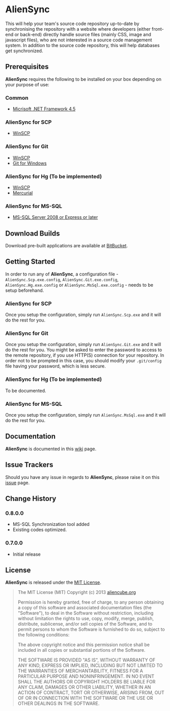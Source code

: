 # AlienSync #

This will help your team's source code repository up-to-date by synchronising the repository with a website where developers (either front-end or back-end) directly handle source files (mainly CSS, image and javascript files), who are not interested in a source code management system. In addition to the source code repository, this will help databases get synchronized.


## Prerequisites ##

**AlienSync** requires the following to be installed on your box depending on your purpose of use:

### Common ###

- [Micrisoft .NET Framework 4.5](http://www.microsoft.com/en-us/download/details.aspx?id=30653)

### AlienSync for SCP ###

- [WinSCP](http://winscp.net/eng/download.php)

### AlienSync for Git

- [WinSCP](http://winscp.net/eng/download.php)
- [Git for Windows](https://code.google.com/p/msysgit/downloads/list?q=full+installer+official+git)

### AlienSync for Hg (To be implemented) ###

- [WinSCP](http://winscp.net/eng/download.php)
- [Mercurial](http://mercurial.selenic.com/downloads)

### AlienSync for MS-SQL ###

- [MS-SQL Server 2008 or Express or later](http://www.microsoft.com/en-us/sqlserver/get-sql-server/try-it.aspx)


## Download Builds ##

Download pre-built applications are available at [BitBucket](https://bitbucket.org/aliencube/aliensync/downloads).


## Getting Started ##

In order to run any of **AlienSync**, a configuration file - `AlienSync.Scp.exe.config`, `AlienSync.Git.exe.config`, `AlienSync.Hg.exe.config` or `AlienSync.MsSql.exe.config` - needs to be setup beforehand.


### AlienSync for SCP ###

Once you setup the configuration, simply run `AlienSync.Scp.exe` and it will do the rest for you.


### AlienSync for Git ###

Once you setup the configuration, simply run `AlienSync.Git.exe` and it will do the rest for you. You might be asked to enter the password to access to the remote repository, if you use HTTP(S) connection for your repository. In order not to be prompted in this case, you should modify your `.git/config` file having your password, which is less secure.


### AlienSync for Hg (To be implemented) ###

To be documented.


### AlienSync for MS-SQL ###

Once you setup the configuration, simply run `AlienSync.MsSql.exe` and it will do the rest for you.


## Documentation ##

**AlienSync** is documented in this [wiki](https://github.com/aliencube/AlienSync/wiki) page.


## Issue Trackers ##

Should you have any issue in regards to **AlienSync**, please raise it on this [issue](https://github.com/aliencube/AlienSync/issues) page.


## Change History ##

### 0.8.0.0 ###

- MS-SQL Synchronization tool added
- Existing codes optimized.

### 0.7.0.0 ###

- Initial release


## License ##

**AlienSync** is released under the [MIT License](http://opensource.org/licenses/MIT).

> The MIT License (MIT)
> Copyright (c) 2013 [aliencube.org](http://aliencube.org)
> 
> Permission is hereby granted, free of charge, to any person obtaining a copy of this software and associated documentation files (the "Software"), to deal in the Software without restriction, including without limitation the rights to use, copy, modify, merge, publish, distribute, sublicense, and/or sell copies of the Software, and to permit persons to whom the Software is furnished to do so, subject to the following conditions:
> 
> The above copyright notice and this permission notice shall be included in all copies or substantial portions of the Software.
> 
> THE SOFTWARE IS PROVIDED "AS IS", WITHOUT WARRANTY OF ANY KIND, EXPRESS OR IMPLIED, INCLUDING BUT NOT LIMITED TO THE WARRANTIES OF MERCHANTABILITY, FITNESS FOR A PARTICULAR PURPOSE AND NONINFRINGEMENT. IN NO EVENT SHALL THE AUTHORS OR COPYRIGHT HOLDERS BE LIABLE FOR ANY CLAIM, DAMAGES OR OTHER LIABILITY, WHETHER IN AN ACTION OF CONTRACT, TORT OR OTHERWISE, ARISING FROM, OUT OF OR IN CONNECTION WITH THE SOFTWARE OR THE USE OR OTHER DEALINGS IN THE SOFTWARE.

